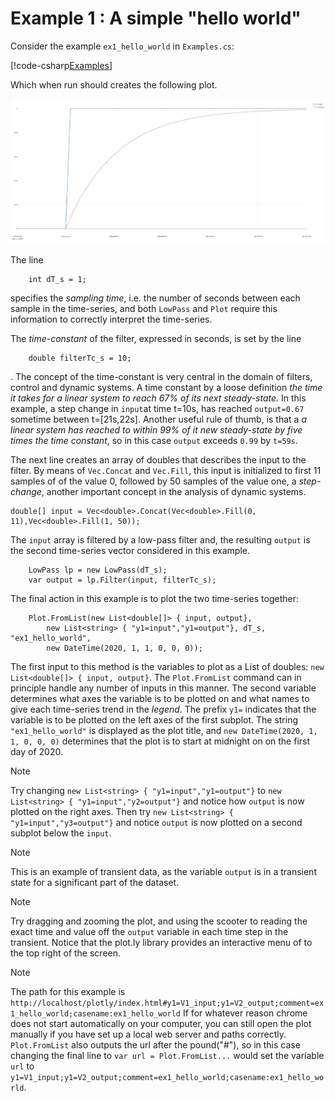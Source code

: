 # Example 1 : A simple "hello world" 

Consider the example ``ex1_hello_world`` in ``Examples.cs``:

[!code-csharp[Examples](../TimeSeriesAnalysis.Tests/Examples/GettingStarted.cs?name=ex_1)]

Which when run should creates the following plot.

![Example 1:hello world](./images/ex1_hello_world.png)


The line
```
	int dT_s = 1;
```
specifies the *sampling time*, i.e. the number of seconds between each sample in the time-series, and both ``LowPass`` and 
``Plot`` require this information to correctly interpret the time-series.


The *time-constant* of the filter, expressed in seconds, is set by the line
```
	double filterTc_s = 10;
``` 
.
The concept of the time-constant is very central in the domain of filters, control and dynamic systems. A time constant by a loose definition 
 *the time it takes for a linear system to reach 67% of its next steady-state.* In this example, a step change in ``input``at time t=10s, has reached 
 ``output=0.67`` sometime between t=[21s,22s]. Another useful rule of thumb, is that a *a linear system has reached to within 99% of it new steady-state by five times the 
 time constant*, so in this case ``output`` exceeds ``0.99`` by ``t=59s``.
 
 
The next line creates an array of doubles that describes the input to the filter. By means of ``Vec.Concat`` and ``Vec.Fill``, this input is initialized to first 11 samples of
of the value 0, followed by 50 samples of the value one, a *step-change*, another important concept in the analysis of dynamic systems. 
```
double[] input = Vec<double>.Concat(Vec<double>.Fill(0, 11),Vec<double>.Fill(1, 50));
```
 
The ``input`` array is filtered by a low-pass filter and, the resulting ``output`` is the second time-series vector considered in this example.
```
	LowPass lp = new LowPass(dT_s);
	var output = lp.Filter(input, filterTc_s);
```
 
The final action in this example is to plot the two time-series together:
```
	Plot.FromList(new List<double[]> { input, output},
		new List<string> { "y1=input","y1=output"}, dT_s, "ex1_hello_world",
		new DateTime(2020, 1, 1, 0, 0, 0)); 
 ```
The first input to this method is the variables to plot as a List of doubles: ``new List<double[]> { input, output}``. The ``Plot.FromList`` command can in principle handle 
any number of inputs in this manner. The second variable determines what axes the variable is to be plotted on and what names to give each time-series trend in the *legend*.
The prefix ``y1=`` indicates that the variable is to be plotted  on the left axes of the first subplot. 
The string ``"ex1_hello_world"`` is displayed as the plot title, and ``new DateTime(2020, 1, 1, 0, 0, 0)`` determines that the plot is to start at midnight on on the first day of 2020.

> [!Note]
> Try changing ``new List<string> { "y1=input","y1=output"}`` to ``new List<string> { "y1=input","y2=output"}`` and notice how ``output`` is now plotted on the right axes. 
Then try ``new List<string> { "y1=input","y3=output"}`` and notice ``output`` is now plotted on a second subplot below the ``input``.  
   
 > [!Note]
> This is an example of transient data, as the variable ``output`` is in a transient state for a significant part of the dataset.  
 
> [!Note]
> Try dragging and zooming the plot, and using the scooter to reading the exact time and value off the ``output`` variable in each time step in the transient.
> Notice that the plot.ly library provides an interactive menu of to the top right of the screen. 
 
> [!Note]
> The path for this example is 
> ``http://localhost/plotly/index.html#y1=V1_input;y1=V2_output;comment=ex1_hello_world;casename:ex1_hello_world``
> If for whatever reason chrome does not start automatically on your computer, you can still open the plot 
> manually if you have set up a local web server and paths correctly. ``Plot.FromList`` also outputs the url after the pound("#"), so in
> this case changing the final line to ``var url = Plot.FromList...`` would set the variable ``url`` to ``y1=V1_input;y1=V2_output;comment=ex1_hello_world;casename:ex1_hello_world``.
 

 





